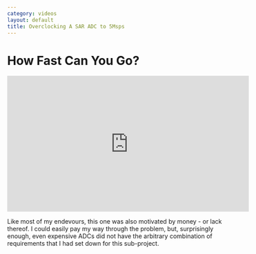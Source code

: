 ```yaml
---
category: videos
layout: default
title: Overclocking A SAR ADC to 5Msps
---
```


# How Fast Can You Go?

<iframe width="560" height="315" src="https://www.youtube.com/embed/jCOYMVIEKOE?si=Vfx015QdPwaWbFpW" title="YouTube video player" frameborder="0" allow="accelerometer; autoplay; clipboard-write; encrypted-media; gyroscope; picture-in-picture; web-share" referrerpolicy="strict-origin-when-cross-origin" allowfullscreen></iframe>

<span id="dropcap">L</span>ike most of my endevours, this one was also motivated by money - or lack thereof. I could easily pay my way through the problem, but, surprisingly enough, even expensive ADCs did not have the arbitrary combination of requirements that I had set down for this sub-project.

